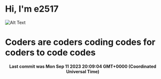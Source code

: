 # Hi, I'm e2517

![Alt Text](https://github.com/E2517/e2517/blob/master/images/background.gif)

# Coders are coders coding codes for coders to code codes

<h4 align="center">Last commit was Mon Sep 11 2023 20:09:04 GMT+0000 (Coordinated Universal Time)</h4>
